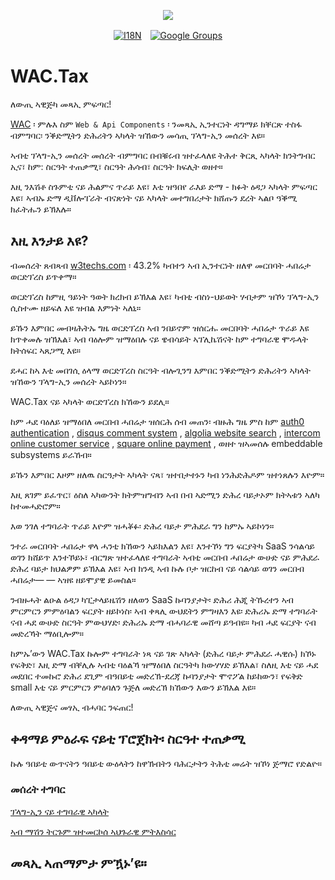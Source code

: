 <p align="center"><a href="https://wac.tax"><img src="https://cdn.jsdelivr.net/gh/wactax/img/logo.svg"/></a></p><p align="center"><a href="https://github.com/wactax/wac.tax/blob/main/doc/README.md#readme"><img alt="I18N" src="https://cdn.jsdelivr.net/gh/wactax/img/t.svg"/></a>　<a href="https://groups.google.com/u/2/g/wactax"><img alt="Google Groups" src="https://cdn.jsdelivr.net/gh/wactax/img/g-groups.svg"/></a></p>

# WAC.Tax

ለውጢ ኣዊጅካ መጻኢ ምፍጣር!

[WAC](https://wac.tax) ፡ ምሉእ ስም `Web & Api Components` ፡ ንመጻኢ ኢንተርነት ዳግማይ ክቐርጽ ተስፋ ብምግባር፡ ንቕድሚትን ድሕሪትን ኣካላት ዝኸውን መሳጢ ፕላግ-ኢን መሰረት እዩ።

ኣብቲ ፕላግ-ኢን መሰረት መሰረት ብምግባር በብቑሩብ ዝተፈላለዩ ትሕተ ቅርጺ ኣካላት ክንትግብር ኢና፣ ከም: ስርዓት ተጠቃሚ፣ ስርዓት ሕሳብ፣ ስርዓት ክፍሊት ወዘተ።

እዚ ንእሽቶ ስጉምቲ ናይ ሕልምና ጥራይ እዩ፣ እቲ ዝዓበየ ራእይ ድማ - ክፉት ዕዳጋ ኣካላት ምፍጣር እዩ፣ ኣብኡ ድማ ዲቨሎፐራት ብናጽነት ናይ ኣካላት መተግበሪታት ክሸጡን ደረት ኣልቦ ዓቕሚ ክፈትሑን ይኽእሉ።

## እዚ እንታይ እዩ?

ብመሰረት ጸብጻብ [w3techs.com](https://w3techs.com/technologies/details/cm-wordpress) ፡ 43.2% ካብተን ኣብ ኢንተርነት ዘለዋ መርበባት ሓበሬታ ወርድፕረስ ይጥቀማ።

ወርድፕረስ ከምዚ ዓይነት ዓወት ክረክብ ይኽእል እዩ፣ ካብቲ ብስነ-ህይወት ሃብታም ዝኾነ ፕላግ-ኢን ሲስተሙ ዘይፍለ እዩ ዝብል እምነት ኣለኒ።

ይኹን እምበር መብዛሕትኡ ግዜ ወርድፕረስ ኣብ ንበይኖም ዝሰርሑ መርበባት ሓበሬታ ጥራይ እዩ ክጥቀመሉ ዝኽእል፣ ኣብ ባዕሎም ዝማዕበሉ ናይ ዌብሳይት ኣፕሊኬሽናት ከም ተግባራዊ ሞዱላት ክትሰፍር ኣጸጋሚ እዩ።

ደሓር ከኣ እቲ መበገሲ ዕላማ ወርድፕረስ ስርዓት ብሎጊንግ እምበር ንቕድሚትን ድሕሪትን ኣካላት ዝኸውን ፕላግ-ኢን መሰረት ኣይኮነን።

WAC.Tax ናይ ኣካላት ወርድፕረስ ክኸውን ይደሊ።

ከም ሓደ ባዕለይ ዝማዕበለ መርበብ ሓበሬታ ዝሰርሕ ሰብ መጠን፡ ብዙሕ ግዜ ምስ ከም [auth0 authentication](https://auth0.com) , [disqus comment system](https://disqus.com) , [algolia website search](https://www.algolia.com) , [intercom online customer service](https://www.intercom.com) , [square online payment](https://developer.squareup.com/docs/web-payments/overview) , ወዘተ ዝኣመሰሉ embeddable subsystems ይራኸብ።

ይኹን እምበር እዞም ዘለዉ ስርዓታት ኣካላት ናጻ፣ ዝተበታተኑን ካብ ነንሕድሕዶም ዝተነጸሉን እዮም።

እዚ ጸገም ይፈጥር፣ ዕስለ ኣካውንት ክትምዝግብን ኣብ በብ ኣድሚን ድሕረ ባይታኦም ክትኣቱን ኣለካ ከተመሓድሮም።

እወ ንገለ ተግባራት ጥራይ እዮም ዝሓቖፉ፡ ድሕረ ባይታ ምሕደራ ግን ከምኡ ኣይኮነን።

ንተራ መርበባት ሓበሬታ ዋላ ሓንቲ ክኸውን ኣይክእልን እዩ፣ እንተኾነ ግን ፍርያትካ SaaS ንሳልሳይ ወገን ክሸይጥ እንተኾይኑ፣ ብርግጽ ዝተፈላለዩ ተግባራት ኣብቲ መርበብ ሓበሬታ ውሁድ ናይ ምሕደራ ድሕረ ባይታ ክህልዎም ይኽእል እዩ፣ ኣብ ክንዲ ኣብ ኩሉ ቦታ ዝርከብ ናይ ሳልሳይ ወገን መርበብ ሓበሬታ— — ኣዝዩ ዘይሞያዊ ይመስል።

ንብዙሓት ልዑል ዕዳጋ ካፒታላይዜሽን ዘለወን SaaS ኩባንያታት፡ ድሕሪ ሕጂ ትኹረተን ኣብ ምርምርን ምምዕባልን ፍርያት ዘይኮነስ፡ ኣብ ቀጻሊ ውህደትን ምግዛእን እዩ፡ ድሕሪኡ ድማ ተግባራት ናብ ሓደ ውሁድ ስርዓት ምውህሃድ፡ ድሕሪኡ ድማ ብሓባራዊ መሸጣ ይዓብዩ። ካብ ሓደ ፍርያት ናብ መድረኻት ማዕቢሎም።

ከምኡ’ውን WAC.Tax ኩሎም ተግባራት ነጻ ናይ ገጽ ኣካላት (ድሕረ ባይታ ምሕደራ ሓዊሱ) ክኾኑ የፍቅድ፣ እዚ ድማ ብቐሊሉ ኣብቲ ባዕልኻ ዝማዕበለ ስርዓትካ ክውሃሃድ ይኽእል፣ ስለዚ እቲ ናይ ሓደ መደበር ተመኩሮ ድሕሪ ደጊም ብዓበይቲ መድረኽ-ደረጃ ኩባንያታት ሞኖፖል ከይከውን፣ የፍቅድ small እቲ ናይ ምርምርን ምዕባለን ጉጅለ መድረኽ ክኸውን እውን ይኽእል እዩ።

ለውጢ ኣዊጅና መፃኢ ብሓባር ንፍጠር!

## ቀዳማይ ምዕራፍ ናይቲ ፕሮጀክት፡ ስርዓተ ተጠቃሚ

ኩሉ ዓበይቲ ውጥናትን ዓበይቲ ውዕላትን ከዋኽብትን ባሕርታትን ትሕቲ መሬት ዝኾነ ጅማሮ የድልዮ።

### መሰረት ተግባር

[ፕላግ-ኢን ናይ ተግባራዊ ኣካላት](./pkg.md)

[ኣብ ማሽን ትርጉም ዝተመርኮሰ ኣህጉራዊ ምትእስሳር](./i18n.md)

## መጻኢ ኣጠማምታ ምዃኑ’ዩ።
